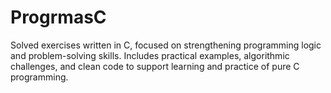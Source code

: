 # ProgrmasC
Solved exercises written in C, focused on strengthening programming logic and problem-solving skills. Includes practical examples, algorithmic challenges, and clean code to support learning and practice of pure C programming.
